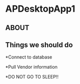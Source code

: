 # APDesktopApp1

## ABOUT

## Things we should do
*Connect to database

*Pull Vendor information

*DO NOT GO TO SLEEP!!


